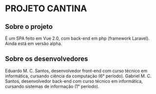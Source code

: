 # PROJETO CANTINA

## Sobre o projeto

É um SPA feito em Vue 2.0, com back-end em php (framework Laravel). Ainda está em versão alpha.

## Sobre os desenvolvedores

Eduardo M. C. Santos, desenvolvedor front-end com curso técnico em informática, cursando ciência da computação (6° período).
Gabriel M. C. Santos, desenvolvedor back-end com curso técnico em informática, cursando sistemas de informação (1° período).
